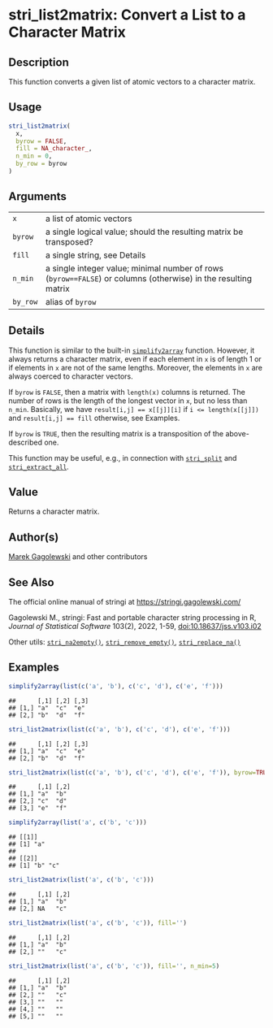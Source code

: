 # stri_list2matrix: Convert a List to a Character Matrix

## Description

This function converts a given list of atomic vectors to a character matrix.

## Usage

``` r
stri_list2matrix(
  x,
  byrow = FALSE,
  fill = NA_character_,
  n_min = 0,
  by_row = byrow
)
```

## Arguments

|          |                                                                                                                |
|----------|----------------------------------------------------------------------------------------------------------------|
| `x`      | a list of atomic vectors                                                                                       |
| `byrow`  | a single logical value; should the resulting matrix be transposed?                                             |
| `fill`   | a single string, see Details                                                                                   |
| `n_min`  | a single integer value; minimal number of rows (`byrow==FALSE`) or columns (otherwise) in the resulting matrix |
| `by_row` | alias of `byrow`                                                                                               |

## Details

This function is similar to the built-in [`simplify2array`](https://stat.ethz.ch/R-manual/R-devel/library/base/html/lapply.html) function. However, it always returns a character matrix, even if each element in `x` is of length 1 or if elements in `x` are not of the same lengths. Moreover, the elements in `x` are always coerced to character vectors.

If `byrow` is `FALSE`, then a matrix with `length(x)` columns is returned. The number of rows is the length of the longest vector in `x`, but no less than `n_min`. Basically, we have `result[i,j] == x[[j]][i]` if `i <= length(x[[j]])` and `result[i,j] == fill` otherwise, see Examples.

If `byrow` is `TRUE`, then the resulting matrix is a transposition of the above-described one.

This function may be useful, e.g., in connection with [`stri_split`](stri_split.md) and [`stri_extract_all`](stri_extract.md).

## Value

Returns a character matrix.

## Author(s)

[Marek Gagolewski](https://www.gagolewski.com/) and other contributors

## See Also

The official online manual of <span class="pkg">stringi</span> at <https://stringi.gagolewski.com/>

Gagolewski M., <span class="pkg">stringi</span>: Fast and portable character string processing in R, *Journal of Statistical Software* 103(2), 2022, 1-59, [doi:10.18637/jss.v103.i02](https://doi.org/10.18637/jss.v103.i02)

Other utils: [`stri_na2empty()`](stri_na2empty.md), [`stri_remove_empty()`](stri_remove_empty.md), [`stri_replace_na()`](stri_replace_na.md)

## Examples




```r
simplify2array(list(c('a', 'b'), c('c', 'd'), c('e', 'f')))
```

```
##      [,1] [,2] [,3]
## [1,] "a"  "c"  "e" 
## [2,] "b"  "d"  "f"
```

```r
stri_list2matrix(list(c('a', 'b'), c('c', 'd'), c('e', 'f')))
```

```
##      [,1] [,2] [,3]
## [1,] "a"  "c"  "e" 
## [2,] "b"  "d"  "f"
```

```r
stri_list2matrix(list(c('a', 'b'), c('c', 'd'), c('e', 'f')), byrow=TRUE)
```

```
##      [,1] [,2]
## [1,] "a"  "b" 
## [2,] "c"  "d" 
## [3,] "e"  "f"
```

```r
simplify2array(list('a', c('b', 'c')))
```

```
## [[1]]
## [1] "a"
## 
## [[2]]
## [1] "b" "c"
```

```r
stri_list2matrix(list('a', c('b', 'c')))
```

```
##      [,1] [,2]
## [1,] "a"  "b" 
## [2,] NA   "c"
```

```r
stri_list2matrix(list('a', c('b', 'c')), fill='')
```

```
##      [,1] [,2]
## [1,] "a"  "b" 
## [2,] ""   "c"
```

```r
stri_list2matrix(list('a', c('b', 'c')), fill='', n_min=5)
```

```
##      [,1] [,2]
## [1,] "a"  "b" 
## [2,] ""   "c" 
## [3,] ""   ""  
## [4,] ""   ""  
## [5,] ""   ""
```
